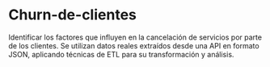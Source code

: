 # Churn-de-clientes
Identificar los factores que influyen en la cancelación de servicios por parte de los clientes. Se utilizan datos reales extraídos desde una API en formato JSON, aplicando técnicas de ETL para su transformación y análisis.
